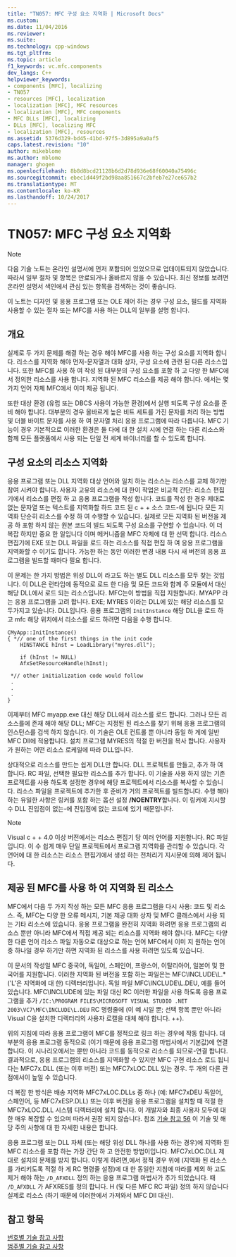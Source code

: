```yaml
---
title: "TN057: MFC 구성 요소 지역화 | Microsoft Docs"
ms.custom: 
ms.date: 11/04/2016
ms.reviewer: 
ms.suite: 
ms.technology: cpp-windows
ms.tgt_pltfrm: 
ms.topic: article
f1_keywords: vc.mfc.components
dev_langs: C++
helpviewer_keywords:
- components [MFC], localizing
- TN057
- resources [MFC], localization
- localization [MFC], MFC resources
- localization [MFC], MFC components
- MFC DLLs [MFC], localizing
- DLLs [MFC], localizing MFC
- localization [MFC], resources
ms.assetid: 5376d329-bd45-41bd-97f5-3d895a9a0af5
caps.latest.revision: "10"
author: mikeblome
ms.author: mblome
manager: ghogen
ms.openlocfilehash: 8b8d8bcd21128b6d2d78d936e68f60040a75496c
ms.sourcegitcommit: ebec1d449f2bd98aa851667c2bfeb7e27ce657b2
ms.translationtype: MT
ms.contentlocale: ko-KR
ms.lasthandoff: 10/24/2017
---
```

# <a name="tn057-localization-of-mfc-components"></a>TN057: MFC 구성 요소 지역화
> [!NOTE]
>  다음 기술 노트는 온라인 설명서에 먼저 포함되어 있었으므로 업데이트되지 않았습니다. 따라서 일부 절차 및 항목은 만료되거나 올바르지 않을 수 있습니다. 최신 정보를 보려면 온라인 설명서 색인에서 관심 있는 항목을 검색하는 것이 좋습니다.  
  
 이 노트는 디자인 및 응용 프로그램 또는 OLE 제어 하는 경우 구성 요소, 필드를 지역화 사용할 수 있는 절차 또는 MFC를 사용 하는 DLL의 일부를 설명 합니다.  
  
## <a name="overview"></a>개요  
 실제로 두 가지 문제를 해결 하는 경우 해야 MFC를 사용 하는 구성 요소를 지역화 합니다. 리소스를 지역화 해야 먼저-문자열과 대화 상자, 구성 요소에 관련 된 다른 리소스입니다. 또한 MFC를 사용 하 여 작성 된 대부분의 구성 요소를 포함 하 고 다양 한 MFC에서 정의한 리소스를 사용 합니다. 지역화 된 MFC 리소스를 제공 해야 합니다. 에서는 몇 가지 언어 자체 MFC에서 이미 제공 됩니다.  
  
 또한 대상 환경 (유럽 또는 DBCS 사용이 가능한 환경)에서 실행 되도록 구성 요소를 준비 해야 합니다. 대부분의 경우 올바르게 높은 비트 세트를 가진 문자를 처리 하는 방법 및 더블 바이트 문자를 사용 하 여 문자열 처리 응용 프로그램에 따라 다릅니다. MFC 기능이 경우 기본적으로 이러한 환경은 둘 다에 대 한 설치 시에 연결 하는 다른 리소스와 함께 모든 플랫폼에서 사용 되는 단일 전 세계 바이너리를 할 수 있도록 합니다.  
  
## <a name="localizing-your-components-resources"></a>구성 요소의 리소스 지역화  
 응용 프로그램 또는 DLL 지역화 대상 언어와 일치 하는 리소스는 리소스를 교체 하기만 참여 시켜야 합니다. 사용자 고유의 리소스에 대 한이 작업은 비교적 간단: 리소스 편집기에서 리소스를 편집 하 고 응용 프로그램을 작성 합니다. 코드를 작성 한 경우 제대로 없는 문자열 또는 텍스트를 지역화할 하드 코드 된 c + + 소스 코드-에 됩니다 모든 지역화 단순히 리소스를 수정 하 여 수행할 수 있습니다. 실제로 모든 지역화 된 버전을 제공 하 포함 하지 않는 원본 코드의 빌드 되도록 구성 요소를 구현할 수 있습니다. 이 더 복잡 하지만 중요 한 일입니다 이며 메커니즘을 MFC 자체에 대 한 선택 합니다. 리소스 편집기에 EXE 또는 DLL 파일을 로드 하는 리소스를 직접 편집 하 여 응용 프로그램을 지역화할 수 이기도 합니다. 가능한 하는 동안 이러한 변경 내용 다시 새 버전의 응용 프로그램을 빌드할 때마다 필요 합니다.  
  
 이 문제는 한 가지 방법은 위성 DLL이 라고도 하는 별도 DLL 리소스를 모두 찾는 것입니다. 이 DLL은 런타임에 동적으로 로드 한 다음 및 모든 코드와 함께 주 모듈에서 대신 해당 DLL에서 로드 되는 리소스입니다. MFC는이 방법을 직접 지원합니다. MYAPP 라는 응용 프로그램을 고려 합니다. EXE; MYRES 이라는 DLL에 있는 해당 리소스를 모두가지고 있습니다. DLL입니다. 응용 프로그램의 `InitInstance` 해당 DLL을 로드 하 고 mfc 해당 위치에서 리소스를 로드 하려면 다음을 수행 합니다.  
  
```  
CMyApp::InitInstance()  
{ *// one of the first things in the init code  
    HINSTANCE hInst = LoadLibrary("myres.dll");

    if (hInst != NULL)  
    AfxSetResourceHandle(hInst);

 *// other initialization code would follow  
 .  
 .  
 .  
}  
```  
  
 이제부터 MFC myapp.exe 대신 해당 DLL에서 리소스를 로드 합니다. 그러나 모든 리소스를에 존재 해야 해당 DLL; MFC는 지정된 된 리소스를 찾기 위해 응용 프로그램의 인스턴스를 검색 하지 않습니다. 이 기술은 OLE 컨트롤 뿐 아니라 동일 하 게에 일반 MFC Dll에 적용합니다. 설치 프로그램 MYRES의 적절 한 버전을 복사 합니다. 사용자가 원하는 어떤 리소스 로케일에 따라 DLL입니다.  
  
 상대적으로 리소스를 만드는 쉽게 DLL만 합니다. DLL 프로젝트를 만들고, 추가 하 여 합니다. RC 파일, 선택한 필요한 리소스를 추가 합니다. 이 기술을 사용 하지 않는 기존 프로젝트를 사용 하도록 설정한 경우에 해당 프로젝트에서 리소스를 복사할 수 있습니다. 리소스 파일을 프로젝트에 추가한 후 준비가 거의 프로젝트를 빌드합니다. 수행 해야 하는 유일한 사항은 링커를 포함 하는 옵션 설정 **/NOENTRY**합니다. 이 링커에 지시할 수 DLL 진입점이 없는-에 진입점에 없는 코드에 있기 때문입니다.  
  
> [!NOTE]
>  Visual c + + 4.0 이상 버전에서는 리소스 편집기 당 여러 언어를 지원합니다. RC 파일입니다. 이 수 쉽게 매우 단일 프로젝트에서 프로그램 지역화를 관리할 수 있습니다. 각 언어에 대 한 리소스는 리소스 편집기에서 생성 하는 전처리기 지시문에 의해 제어 됩니다.  
  
## <a name="using-the-provided-mfc-localized-resources"></a>제공 된 MFC를 사용 하 여 지역화 된 리소스  
 MFC에서 다음 두 가지 작성 하는 모든 MFC 응용 프로그램을 다시 사용: 코드 및 리소스. 즉, MFC는 다양 한 오류 메시지, 기본 제공 대화 상자 및 MFC 클래스에서 사용 되는 기타 리소스에 있습니다. 응용 프로그램을 완전히 지역화 하려면 응용 프로그램의 리소스 뿐만 아니라 MFC에서 직접 제공 되는 리소스를 지역화 해야 합니다. MFC는 다양 한 다른 언어 리소스 파일 자동으로 대상으로 하는 언어 MFC에서 이미 지 원하는 언어 중 하나일 경우 하기만 하면 지역화 된 리소스를 사용 하려면 있도록 있습니다.  
  
 이 문서의 작성일 MFC 중국어, 독일어, 스페인어, 프랑스어, 이탈리아어, 일본어 및 한국어를 지원합니다. 이러한 지역화 된 버전을 포함 하는 파일은는 MFC\INCLUDE\L.* ('L'은 지역화에 대 한) 디렉터리입니다. 독일 파일 MFC\INCLUDE\L.DEU, 예를 들어 있습니다. MFC\INCLUDE에 있는 파일 대신 RC 이러한 파일을 사용 하도록 응용 프로그램을 추가 `/IC:\PROGRAM FILES\MICROSOFT VISUAL STUDIO .NET 2003\VC7\MFC\INCLUDE\L.DEU` RC 명령줄에 (이 예 시일 뿐; 선택 항목 뿐만 아니라 Visual C을 설치한 디렉터리의 사용자 로캘을 대체 해야 합니다. ++).  
  
 위의 지침에 따라 응용 프로그램이 MFC를 정적으로 링크 하는 경우에 작동 합니다. 대부분의 응용 프로그램 동적으로 (이기 때문에 응용 프로그램 마법사에서 기본값)에 연결 합니다. 이 시나리오에서는 뿐만 아니라 코드를 동적으로 리소스를 되므로-연결 합니다. 결과적으로, 응용 프로그램의 리소스를 지역화할 수 있지만 MFC 구현 리소스 로드 됩니다는 MFC7x.DLL (또는 이후 버전) 또는 MFC7xLOC.DLL 있는 경우. 두 개의 다른 관점에서이 높일 수 있습니다.  
  
 더 복잡 한 방식은 배송 지역화 MFC7xLOC.DLLs 중 하나 (예: MFC7xDEU 독일어, 스페인어, 등 MFC7xESP.DLL) 또는 이후 버전을 응용 프로그램을 설치할 때 적절 한 MFC7xLOC.DLL 시스템 디렉터리에 설치 합니다. 이 개발자와 최종 사용자 모두에 대 한 매우 복잡할 수 있으며 따라서 권장 되지 않습니다. 참조 [기술 참고 56](../mfc/tn056-installation-of-localized-mfc-components.md) 이 기술 및 해당 주의 사항에 대 한 자세한 내용은 합니다.  
  
 응용 프로그램 또는 DLL 자체 (또는 해당 위성 DLL 하나를 사용 하는 경우)에 지역화 된 MFC 리소스를 포함 하는 가장 간단 하 고 안전한 방법이입니다. MFC7xLOC.DLL 제대로 설치의 문제를 방지 합니다. 이렇게 하려면,에서 정적 경우 위에 (지역화 된 리소스를 가리키도록 적절 하 게 RC 명령줄 설정)에 대 한 동일한 지침에 따라를 제외 하 고도 제거 해야 하는 `/D_AFXDLL` 정의 하는 응용 프로그램 마법사가 추가 되었습니다. 때 `/D_AFXDLL` 가 AFXRES를 정의 합니다. H (및 다른 MFC RC 파일) 정의 하지 않습니다 실제로 리소스 (하기 때문에 이러한에서 가져와서 MFC Dll 대신).  
  
## <a name="see-also"></a>참고 항목  
 [번호별 기술 참고 사항](../mfc/technical-notes-by-number.md)   
 [범주별 기술 참고 사항](../mfc/technical-notes-by-category.md)


